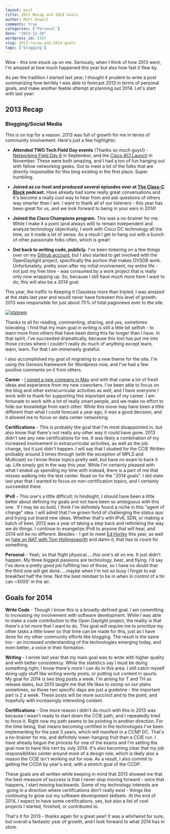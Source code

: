 ```yaml
---
layout: post
title: 2013 Recap and 2014 Goals
author: Matt Oswalt
comments: true
categories: ['Personal']
date: "2013-12-30"
wordpress_id: 5207
slug: 2013-recap-and-2014-goals
tags: ['blogging']
---
```



Wow - this one snuck up on me. Seriously, when I think of how 2013 went, I'm amazed at how much happened this year but also how fast it flew by.

As per the tradition I started last year, I thought it prudent to write a post summarizing how terribly I was able to forecast 2013 in terms of personal goals, and make another feeble attempt at planning out 2014. Let's start with last year:

## 2013 Recap

### Blogging/Social Media

This is on top for a reason. 2013 was full of growth for me in terms of community involvement. Here's just a few highlights:
	
  * **Attended TWO Tech Field Day events** (Thanks so much guys!) - [Networking Field Day 6](http://techfieldday.com/event/nfd6/) in September, and the [Cisco ACI Launch](http://techfieldday.com/event/cacil13/) in November. These were both amazing, and I had a ton of fun hanging out with fellow networking geeks. Got to meet a lot of the folks that are directly responsible for this blog existing in the first place. Super humbling.

	
  * **Joined as co-host and produced several episodes over at [The Class-C Block](http://classcblock.com/blog/) podcast.** Have already had some really great conversations and it's become a really cool way to hear from and ask questions of others way smarter than I am. I want to thank all of our listeners - this year has been great for us, and we look forward to being in your ears in 2014!
	
  * **Joined the Cisco Champions program.** This was a no-brainer for me. While I make it a point (and always will) to remain independent and analyze technology objectively, I work with Cisco DC technology all the time, so it made a lot of sense. As a result I get to hang out with a bunch of other passionate folks often, which is great!

	
  * **Got back to writing code, publicly.** I've been tinkering on a few things over on my [Github account](https://github.com/Mierdin), but I also started to get involved with the OpenDaylight project, specifically the portion that makes OVSDB work. Unfortunately, pretty soon after my initial involvement, my entire life - not just my free time - was consumed by a work project that is really only now wrapping up. So, because I still have much more here I want to do, this will also be a 2014 goal.

This year, the traffic to Keeping It Classless more than tripled. I was amazed at the stats last year and would never have foreseen this level of growth. 2013 was responsible for just about 75% of total pageviews ever to the site.

[![statswp](/assets/2013/12/statswp-1024x136.png)](/assets/2013/12/statswp.png)

Thanks to all for reading, commenting, sharing, and yes, sometimes tolerating. I find that my main goal in writing is still a little bit selfish - to learn more from others that have been doing this far longer than I have. In that spirit, I've succeeded dramatically, because this tool has put me into those circles where I couldn't really do much of anything except learn, learn, learn. For that I am immensely grateful.

I also accomplished my goal of migrating to a new theme for the site. I'm using the Genesis framework for Wordpress now, and I've had a few positive comments on it from others.

**Career** - [I joined a new company in May](https://oswalt.dev/2013/05/moving-forward-changing-focus/) and with that came a lot of fresh ideas and experience from my new coworkers. I've been able to focus on the blog and other extracurricular activities as well, and I have everyone I work with to thank for supporting this important area of my career. I am fortunate to work with a lot of really smart people, and we make no effort to hide our knowledge from each other. While this move may have been a little different than what I could forecast a year ago, it was a good decision, and it allowed me to focus on data center networking.

**Certifications** - This is probably the goal that I'm most disappointed in, but also know that there's not really any other way it could have gone. 2013 didn't see any new certifications for me. It was likely a combination of my increased involvement in extracurricular activities, as well as the job change, but it just didn't happen. I will say that I studied for the CCIE Written probably around 3 times through (with the exception of MPLS and Multicast) so I know those topics pretty well, but have no exam to back it up. Life simply got in the way this year. While I'm certainly pleased with what I ended up spending my time with instead, there is a part of me that misses walking into the test center. Read on for the "2014 goals". I did state last year that I wanted to focus on non-certification topics, and I certainly succeeded there.

**IPv6** - This one's a little difficult; in hindsight, I should have been a little better about defining my goals and not have been so ambiguous with this one.  If I may be so bold, I think I've definitely found a niche in this "agent of change" idea. I will admit that I've grown fond of challenging the status quo and trying out brand new ideas. Whether that's with IPv6, SDN, or making a batch of beer, 2013 was a year of taking a step back and rethinking the way we do things. I continue to evangelize IPv6 to anyone that will hear, and 2014 will be no different. Besides - I got to meet [Ed Horley](https://twitter.com/ehorley) this year, as well as [hate on NAT with Tom Hollingsworth](http://classcblock.com/2013/01/14/show-8-poking-ipv6-with-a-stick/) and damn it, that has to count for something.

**Personal** - Yeah, so that flight physical.....this one's all on me. It just didn't happen. My three biggest passions are technology, beer, and flying. I'd say I've done a pretty good job fulfilling two of those, so I have no doubt that the third one will get done.....maybe when I'm not so busy I forget to eat breakfast half the time. Not the best mindset to be in when in control of a tin can ~5000' in the air.

## Goals for 2014

**Write Code** - Though I know this is a broadly-defined goal, I am committing to increasing my involvement with software development. While I was able to make a code contribution to the Open Daylight project, the reality is that there's a lot more that I want to do. This goal will require me to prioritize my other tasks a little lower so that time can be made for this, just as I have done for my other community efforts like blogging. The result is the same too - an increased understanding of the technologies emerging today, and even better, a voice in their formation.

**Writing** - I wrote last year that my main goal was to write with higher quality and with better consistency. While the statistics say I must be doing something right, I know there's more I can do in this area. I still catch myself doing ugly stuff like writing wordy posts, or putting out content in spurts. My goal for 2014 is two blog posts a week. I'm aiming for T and TH as release dates, but 2013 taught me that life likes to stomp on our plans sometimes, so those two specific days are just a guideline - the important part is 2 a week. These posts will be more succinct and to the point, and hopefully with increasingly interesting content.

**Certifications** - One more reason I didn't do much with this in 2013 was because I wasn't ready to start down the CCIE path, and I repeatedly tried to force it. Right now my path seems to be pointing in another direction. For the time being, that means becoming certified in the technologies I've been implementing for the past 3 years, which will manifest in a CCNP DC. That's a no-brainer for me, and definitely lower-hanging fruit than a CCIE run. I have already begun the process for one of the exams and I'm setting the goal now to have this cert by July 2014. It's also becoming clear that my job responsibilities center around more of a design role, which is likely also a reason the CCIE isn't working out for now. As a result, I also commit to getting the CCDA by year's end, with a stretch goal of the CCDP.

These goals are all written while keeping in mind that 2013 showed me that the best measure of success is that I never stop moving forward - once that happens, I start moving backwards. Some of my technology interests are  going in a direction where certifications don't really exist - things like continuing to grow out my software development skillsets. At the end of 2014, I expect to have some certifications, yes, but also a list of cool projects I started, finished, or contributed to.

That's it for 2013 - thanks again for a great year! It was a whirlwind for sure, but overall a fantastic year of growth, and I look forward to what 2014 has in store.
